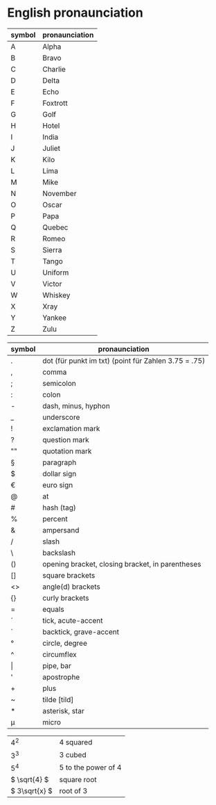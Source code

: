 # English pronaunciation

|symbol|pronaunciation|
|---|---|
| A | Alpha|
| B | Bravo|
| C | Charlie|
| D | Delta|
| E | Echo|
| F | Foxtrott|
| G | Golf|
| H | Hotel|
| I | India|
| J | Juliet|
| K | Kilo|
| L | Lima|
| M | Mike|
| N | November|
| O | Oscar|
| P | Papa|
| Q | Quebec|
| R | Romeo|
| S | Sierra|
| T | Tango|
| U | Uniform|
| V | Victor|
| W | Whiskey|
| X | Xray|
| Y | Yankee|
| Z | Zulu|

|symbol|pronaunciation|
|---|---|
| .|dot (für punkt im txt) (point für Zahlen 3.75 = .75)|
| ,|comma|
| ;|semicolon|
| :|colon|
| -|dash, minus, hyphon|
| _|underscore|
| !|exclamation mark|
| ?|question mark|
|""|quotation mark|
| §|paragraph|
| $|dollar sign|
| €|euro sign|
| @|at|
| #|hash (tag)|
| %|percent|
| &|ampersand|
| /|slash|
| \ | backslash|
|()|opening bracket, closing bracket, in parentheses|
|[]|square brackets|
|\<\> | angle(d) brackets|
|{}|curly brackets|
| =|equals|
| ´|tick, acute-accent|
| `|backtick, grave-accent|
| °|circle, degree|
| ^|circumflex|
|\||pipe, bar|
| '|apostrophe|
| +|plus|
| ~|tilde \[tild\]|
| *|asterisk, star|
| µ|micro|

|||
|---|---|
|$4^2$|4 squared|
|$3^3$|3 cubed|
|$5^4$|5 to the power of 4|
|$ \sqrt{4} $|square root|
|$ 3\sqrt{x} $|root of 3|